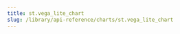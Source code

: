 ```yaml
---
title: st.vega_lite_chart
slug: /library/api-reference/charts/st.vega_lite_chart
---
```


<Autofunction function="streamlit.vega_lite_chart" />
